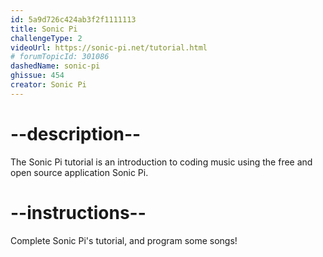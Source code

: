```yaml
---
id: 5a9d726c424ab3f2f1111113
title: Sonic Pi
challengeType: 2
videoUrl: https://sonic-pi.net/tutorial.html
# forumTopicId: 301086
dashedName: sonic-pi
ghissue: 454
creator: Sonic Pi
---
```


# --description--

The Sonic Pi tutorial is an introduction to coding music using the free and open source application Sonic Pi.

# --instructions--

Complete Sonic Pi's tutorial, and program some songs!
